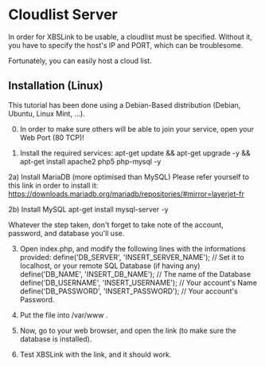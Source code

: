 # Cloudlist Server

In order for XBSLink to be usable, a cloudlist must be specified. Without it, you have to specify the host's IP and PORT, which can be troublesome.

Fortunately, you can easily host a cloud list.

## Installation (Linux)

This tutorial has been done using a Debian-Based distribution (Debian, Ubuntu, Linux Mint, ...). 

0) In order to make sure others will be able to join your service, open your Web Port (80 TCP)!

1) Install the required services:
apt-get update && apt-get upgrade -y && apt-get install apache2 php5 php-mysql -y

2a) Install MariaDB (more optimised than MySQL)
Please refer yourself to this link in order to install it:
https://downloads.mariadb.org/mariadb/repositories/#mirror=layerjet-fr

2b) Install MySQL
apt-get install mysql-server -y

Whatever the step taken, don't forget to take note of the account, password, and database you'll use.

3) Open index.php, and modify the following lines with the informations provided:
define('DB_SERVER', 	'INSERT_SERVER_NAME'); // Set it to localhost, or your remote SQL Database (if having any)
define('DB_NAME', 		'INSERT_DB_NAME');    // The name of the Database
define('DB_USERNAME', 	'INSERT_USERNAME'); // Your account's Name
define('DB_PASSWORD', 	'INSERT_PASSWORD'); // Your account's Password.

4) Put the file into /var/www .

5) Now, go to your web browser, and open the link (to make sure the database is installed).

6) Test XBSLink with the link, and it should work.
